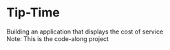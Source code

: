 # Tip-Time
Building an application that displays the cost of service <br/>
Note: This is the code-along project
